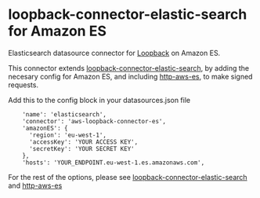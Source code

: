 # loopback-connector-elastic-search for Amazon ES

Elasticsearch datasource connector for [Loopback](http://strongloop.com/node-js/loopback/) on Amazon ES.

This connector extends [loopback-connector-elastic-search](https://github.com/strongloop-community/loopback-connector-elastic-search), by
adding the necesary config for Amazon ES, and including [http-aws-es](https://github.com/TheDeveloper/http-aws-es), to make signed requests.

Add this to the config block in your datasources.json file
```
    'name': 'elasticsearch',
    'connector': 'aws-loopback-connector-es',
    'amazonES': {
      'region': 'eu-west-1',
      'accessKey': 'YOUR ACCESS KEY',
      'secretKey': 'YOUR SECRET KEY'
    },
    'hosts': 'YOUR_ENDPOINT.eu-west-1.es.amazonaws.com',
```

For the rest of the options, please see [loopback-connector-elastic-search](https://github.com/strongloop-community/loopback-connector-elastic-search) and [http-aws-es](https://github.com/TheDeveloper/http-aws-es)